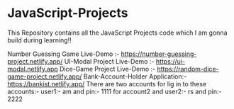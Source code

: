 # JavaScript-Projects
This Repository contains all the JavaScript Projects code which I am gonna build during learning!! 

Number Guessing Game Live-Demo :- https://number-guessing-project.netlify.app/
UI-Modal Project Live-Demo :- https://ui-modal.netlify.app
Dice-Game Project Live-Demo :- https://random-dice-game-project.netlify.app/
Bank-Account-Holder Application:- https://bankist.netlify.app/
There are two accounts for lig in to these accounts:- user1:- am and pin:- 1111
for account2 and user2:- rs and pin:- 2222
